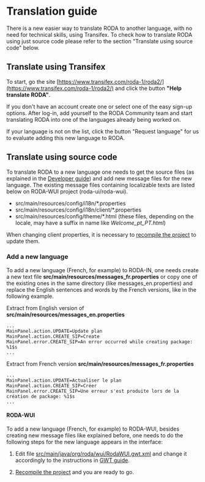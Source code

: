 # Translation guide

There is a new easier way to translate RODA to another language, with no need for technical skills, using Transifex. To check how to translate RODA using just source code please refer to the section "Translate using source code" below.

## Translate using Transifex

To start, go the site [https://www.transifex.com/roda-1/roda2/](https://www.transifex.com/roda-1/roda2/) and click the button **"Help translate RODA"**. 

If you don't have an account create one or select one of the easy sign-up options. After log-in, add yourself to the RODA Community team and start translating RODA into one of the languages already being worked on. 

If your language is not on the list, click the button "Request language" for us to evaluate adding this new language to RODA.


## Translate using source code

To translate RODA to a new language one needs to get the source files (as explained in the [Developer guide](Developer-guide#wiki-get-source-code)) and add new message files for the new language.
The existing message files containing localizable texts are listed below on RODA-WUI project (roda-ui/roda-wui).
 
* src/main/resources/config/i18n/*.properties
* src/main/resources/config/i18n/client/*.properties
* src/main/resources/config/theme/*.html (these files, depending on the locale, may have a suffix in name like _Welcome_pt_PT.html_)

When changing client properties, it is necessary to [recompile the project](_Developers_guide.md) to update them.

### Add a new language

To add a new language (French, for example) to RODA-IN, one needs create a new text file  **src/main/resources/messages_fr.properties** or copy one of the existing ones in the same directory (like messages_en.properties) and replace the English sentences and words by the French versions, like in the following example.

Extract from English version of **src/main/resources/messages_en.properties** 

```properties
...
MainPanel.action.UPDATE=Update plan
MainPanel.action.CREATE_SIP=Create
MainPanel.error.CREATE_SIP=An error occurred while creating package: %1$s
...
```

Extract from French version **src/main/resources/messages_fr.properties** 

```properties
...
MainPanel.action.UPDATE=Actualiser le plan
MainPanel.action.CREATE_SIP=Créer
MainPanel.error.CREATE_SIP=Une erreur s'est produite lors de la création de package: %1$s
...
```

#### RODA-WUI

To add a new language (French, for example) to RODA-WUI, besides creating new message files like explained before, one needs to do the following steps for the new language appears in the interface:

1. Edit file [src/main/java/org/roda/wui/RodaWUI.gwt.xml](https://github.com/keeps/roda/blob/master/roda-ui/roda-wui/src/main/java/org/roda/wui/RodaWUI.gwt.xml) and change it accordingly to the instructions in [GWT guide](https://developers.google.com/web-toolkit/doc/latest/DevGuideI18nLocale#LocaleModule).

2. [Recompile the project](https://github.com/keeps/roda/wiki/Developer-guide#build) and you are ready to go.
